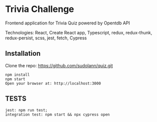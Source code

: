 # Trivia Challenge

Frontend application for Trivia Quiz powered by Opentdb API

Technologies: React, Create React app, Typescript, redux, redux-thunk, redux-persist, scss, jest, fetch, Cypress

## Installation

Clone the repo: https://github.com/sudolann/quiz.git

```
npm install
npm start
Open your browser at: http://localhost:3000
```

## TESTS

```
jest: npm run test;
integration test: npm start && npx cypress open
```
